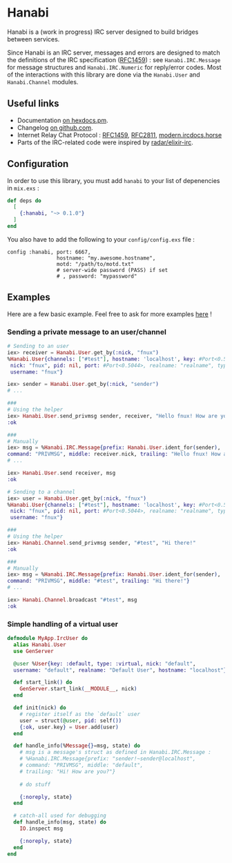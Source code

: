 # Hanabi

Hanabi is a (work in progress) IRC server designed to build bridges between
services.

Since Hanabi is an IRC server, messages and errors are designed to match the
definitions of the IRC specification
([RFC1459](https://tools.ietf.org/html/rfc1459)) : see `Hanabi.IRC.Message` for
message structures and `Hanabi.IRC.Numeric` for reply/error codes. Most of
the interactions with this library are done via the `Hanabi.User` and
`Hanabi.Channel` modules.

## Useful links

  * Documentation [on hexdocs.pm](https://hexdocs.pm/hanabi/readme.html).
  * Changelog [on github.com](https://github.com/Fnux/hanabi/blob/master/CHANGELOG.md).
  * Internet Relay Chat Protocol : [RFC1459](https://tools.ietf.org/html/rfc1459),
    [RFC2811](https://tools.ietf.org/html/rfc2811),
    [modern.ircdocs.horse](https://modern.ircdocs.horse/)
  * Parts of the IRC-related code were inspired by
[radar/elixir-irc](https://github.com/radar/elixir-irc).

## Configuration

In order to use this library, you must add `hanabi` to your list of depenencies
in `mix.exs` :

```elixir
def deps do
  [
    {:hanabi, "~> 0.1.0"}
  ]
end
```

You also have to add the following to your `config/config.exs` file :

```
config :hanabi, port: 6667,
                hostname: "my.awesome.hostname",
                motd: "/path/to/motd.txt"
                # server-wide password (PASS) if set
                # , password: "mypassword"
```

## Examples

Here are a few basic example. Feel free to ask for more examples
[here](https://github.com/Fnux/hanabi/) !

### Sending a private message to an user/channel

```elixir
# Sending to an user
iex> receiver = Hanabi.User.get_by(:nick, "fnux")
%Hanabi.User{channels: ["#test"], hostname: 'localhost', key: #Port<0.5044>,
 nick: "fnux", pid: nil, port: #Port<0.5044>, realname: "realname", type: :irc,
 username: "fnux"}

iex> sender = Hanabi.User.get_by(:nick, "sender")
# ...

###
# Using the helper
iex> Hanabi.User.send_privmsg sender, receiver, "Hello fnux! How are you?"
:ok

###
# Manually
iex> msg = %Hanabi.IRC.Message{prefix: Hanabi.User.ident_for(sender),
command: "PRIVMSG", middle: receiver.nick, trailing: "Hello fnux! How are you?"}
# ...

iex> Hanabi.User.send receiver, msg
:ok
```

```elixir
# Sending to a channel
iex> user = Hanabi.User.get_by(:nick, "fnux")
%Hanabi.User{channels: ["#test"], hostname: 'localhost', key: #Port<0.5044>,
 nick: "fnux", pid: nil, port: #Port<0.5044>, realname: "realname", type: :irc,
 username: "fnux"}

###
# Using the helper
iex> Hanabi.Channel.send_privmsg sender, "#test", "Hi there!"
:ok

###
# Manually
iex> msg = %Hanabi.IRC.Message{prefix: Hanabi.User.ident_for(sender),
command: "PRIVMSG", middle: "#test", trailing: "Hi there!"}
# ...

iex> Hanabi.Channel.broadcast "#test", msg
:ok
```

### Simple handling of a virtual user

```elixir
defmodule MyApp.IrcUser do
  alias Hanabi.User
  use GenServer

  @user %User{key: :default, type: :virtual, nick: "default",
  username: "default", realname: "Default User", hostname: "localhost"}

  def start_link() do
    GenServer.start_link(__MODULE__, nick)
  end

  def init(nick) do
    # register itself as the `default` user
    user = struct(@user, pid: self())
    {:ok, user.key} = User.add(user)
  end

  def handle_info(%Message{}=msg, state) do
    # msg is a message's struct as defined in Hanabi.IRC.Message :
    # %Hanabi.IRC.Message{prefix: "sender!~sender@localhost",
    # command: "PRIVMSG", middle: "default",
    # trailing: "Hi! How are you?"}
 
    # do stuff

    {:noreply, state}
  end

  # catch-all used for debugging
  def handle_info(msg, state) do
    IO.inspect msg

    {:noreply, state}
  end
end
```
